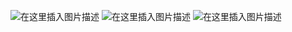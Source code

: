 ﻿![在这里插入图片描述](https://img-blog.csdnimg.cn/direct/55aaff642d6f46bb93e0cad083c5d0d9.jpeg#pic_center)
![在这里插入图片描述](https://img-blog.csdnimg.cn/direct/8abd4992837b463f8fe7c9d3ca266533.jpeg#pic_center)
![在这里插入图片描述](https://img-blog.csdnimg.cn/direct/f71211e8d3ed4999998a913805f3f731.jpeg#pic_center)

